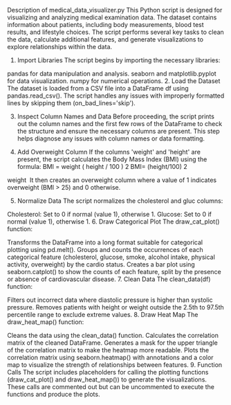 Description of medical_data_visualizer.py
This Python script is designed for visualizing and analyzing medical examination data. The dataset contains information about patients, including body measurements, blood test results, and lifestyle choices. The script performs several key tasks to clean the data, calculate additional features, and generate visualizations to explore relationships within the data.

1. Import Libraries
The script begins by importing the necessary libraries:

pandas for data manipulation and analysis.
seaborn and matplotlib.pyplot for data visualization.
numpy for numerical operations.
2. Load the Dataset
The dataset is loaded from a CSV file into a DataFrame df using pandas.read_csv(). The script handles any issues with improperly formatted lines by skipping them (on_bad_lines='skip').

3. Inspect Column Names and Data
Before proceeding, the script prints out the column names and the first few rows of the DataFrame to check the structure and ensure the necessary columns are present. This step helps diagnose any issues with column names or data formatting.

4. Add Overweight Column
If the columns 'weight' and 'height' are present, the script calculates the Body Mass Index (BMI) using the formula: 
BMI
=
weight
(
height
/
100
)
2
BMI= 
(height/100) 
2
 
weight
​
  It then creates an overweight column where a value of 1 indicates overweight (BMI > 25) and 0 otherwise.

5. Normalize Data
The script normalizes the cholesterol and gluc columns:

Cholesterol: Set to 0 if normal (value 1), otherwise 1.
Glucose: Set to 0 if normal (value 1), otherwise 1.
6. Draw Categorical Plot
The draw_cat_plot() function:

Transforms the DataFrame into a long format suitable for categorical plotting using pd.melt().
Groups and counts the occurrences of each categorical feature (cholesterol, glucose, smoke, alcohol intake, physical activity, overweight) by the cardio status.
Creates a bar plot using seaborn.catplot() to show the counts of each feature, split by the presence or absence of cardiovascular disease.
7. Clean Data
The clean_data(df) function:

Filters out incorrect data where diastolic pressure is higher than systolic pressure.
Removes patients with height or weight outside the 2.5th to 97.5th percentile range to exclude extreme values.
8. Draw Heat Map
The draw_heat_map() function:

Cleans the data using the clean_data() function.
Calculates the correlation matrix of the cleaned DataFrame.
Generates a mask for the upper triangle of the correlation matrix to make the heatmap more readable.
Plots the correlation matrix using seaborn.heatmap() with annotations and a color map to visualize the strength of relationships between features.
9. Function Calls
The script includes placeholders for calling the plotting functions (draw_cat_plot() and draw_heat_map()) to generate the visualizations. These calls are commented out but can be uncommented to execute the functions and produce the plots.
